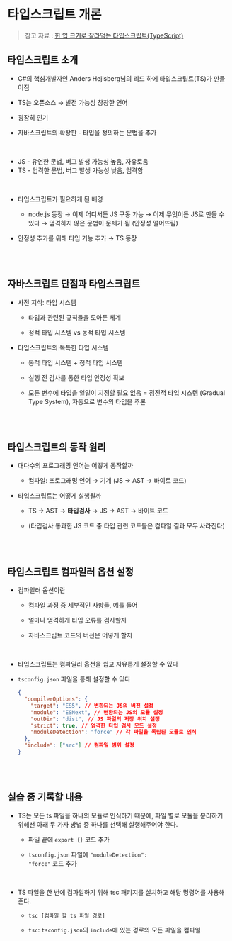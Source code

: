 # 타입스크립트 개론

> 참고 자료 : <a href="https://www.inflearn.com/course/%ED%95%9C%EC%9E%85-%ED%81%AC%EA%B8%B0-%ED%83%80%EC%9E%85%EC%8A%A4%ED%81%AC%EB%A6%BD%ED%8A%B8/dashboard">한 입 크기로 잘라먹는 타입스크립트(TypeScript)</a>

## 타입스크립트 소개

- C#의 핵심개발자인 Anders Hejlsberg님의 리드 하에 타입스크립트(TS)가 만들어짐

- TS는 오픈소스 → 발전 가능성 창창한 언어
- 굉장히 인기
- 자바스크립트의 확장판 - 타입을 정의하는 문법을 추가

<br/>

- JS - 유연한 문법, 버그 발생 가능성 높음, 자유로움
- TS - 업격한 문법, 버그 발생 가능성 낮음, 엄격함

<br/>

- 타입스크립트가 필요하게 된 배경

  - node.js 등장 → 이제 어디서든 JS 구동 가능 → 이제 무엇이든 JS로 만들 수 있다 → 엄격하지 않은 문법이 문제가 됨 (안정성 떨어뜨림)

- 안정성 추가를 위해 타입 기능 추가 → TS 등장

<br/><br/>

## 자바스크립트 단점과 타입스크립트

- 사전 지식: 타입 시스템

  - 타입과 관련된 규칙들을 모아둔 체계

  - 정적 타입 시스템 vs 동적 타입 시스템

- 타입스크립트의 독특한 타입 시스템

  - 동적 타입 시스템 + 정적 타입 시스템

  - 실행 전 검사를 통한 타입 안정성 확보

  - 모든 변수에 타입을 일일이 지정할 필요 없음 = 점진적 타입 시스템 (Gradual Type System), 자동으로 변수의 타입을 추론

<br/><br/>

## 타입스크립트의 동작 원리

- 대다수의 프로그래밍 언어는 어떻게 동작할까

  - 컴파일: 프로그래밍 언어 → 기계 (JS → AST → 바이트 코드)

- 타입스크립트는 어떻게 실행될까

  - TS → AST → **타입검사** → JS → AST → 바이트 코드

  - (타입검사 통과한 JS 코드 중 타입 관련 코드들은 컴파일 결과 모두 사라진다)

<br/><br/>

## 타입스크립트 컴파일러 옵션 설정

- 컴파일러 옵션이란

  - 컴파일 과정 중 세부적인 사항들, 예를 들어

  - 얼마나 엄격하게 타입 오류를 검사할지

  - 자바스크립트 코드의 버전은 어떻게 할지

<br/>

- 타입스크립트는 컴파일러 옵션을 쉽고 자유롭게 설정할 수 있다

- <code>tsconfig.json</code> 파일을 통해 설정할 수 있다

  ```json
  {
    "compilerOptions": {
      "target": "ES5", // 변환되는 JS의 버전 설정
      "module": "ESNext", // 변환되는 JS의 모듈 설정
      "outDir": "dist", // JS 파일의 저장 위치 설정
      "strict": true, // 엄격한 타입 검사 모드 설정
      "moduleDetection": "force" // 각 파일을 독립된 모듈로 인식
    },
    "include": ["src"] // 컴파일 범위 설정
  }
  ```

<br/><br/>

## 실습 중 기록할 내용

- TS는 모든 ts 파일을 하나의 모듈로 인식하기 때문에, 파일 별로 모듈을 분리하기 위해선 아래 두 가자 방법 중 하나를 선택해 실행해주어야 한다.

  - 파일 끝에 `export {}` 코드 추가

  - <code>tsconfig.json</code> 파일에 <code>"moduleDetection": "force"</code> 코드 추가

<br/>

- TS 파일을 한 번에 컴파일하기 위해 tsc 패키지를 설치하고 해당 명령어를 사용해준다.

  - `tsc [컴파일 할 ts 파일 경로]`

  - `tsc`: <code>tsconfig.json</code>의 `include`에 있는 경로의 모든 파일을 컴파일

<br/><br/>
